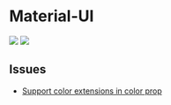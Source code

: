 # Material-UI

[![](https://img.shields.io/badge/Material%20UI-docs-blue)](https://mui.com/material-ui/getting-started/overview/)
[![](https://img.shields.io/badge/Material%20UI-repo-ff69b4)](https://github.com/mui/material-ui)

## Issues

- [Support color extensions in color prop](https://github.com/mui/material-ui/issues/24778#issuecomment-858524848)

